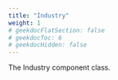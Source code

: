 ```yaml
---
title: "Industry"
weight: 1
# geekdocFlatSection: false
# geekdocToc: 6
# geekdocHidden: false
---
```


The Industry component class.
